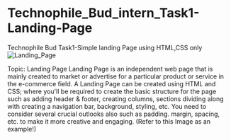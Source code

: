 # Technophile_Bud_intern_Task1-Landing-Page
Technophile Bud Task1-Simple landing Page using HTML,CSS only
![Landing_Page](https://user-images.githubusercontent.com/87758683/132084502-738097da-6668-4e7e-9d3b-fd21af7c2fdc.JPG)

Topic: Landing Page
Landing Page is an independent web page that is mainly created to market or advertise for a particular product or service in the e-commerce field. A Landing Page can be created using HTML and CSS; where you'll be required to create the basic structure for the page such as adding header & footer, creating columns, sections dividing along with creating a navigation bar, background, styling, etc. You need to consider several crucial outlooks also such as padding. margin, spacing, etc. to make it more creative and engaging. (Refer to this Image as an example!)
